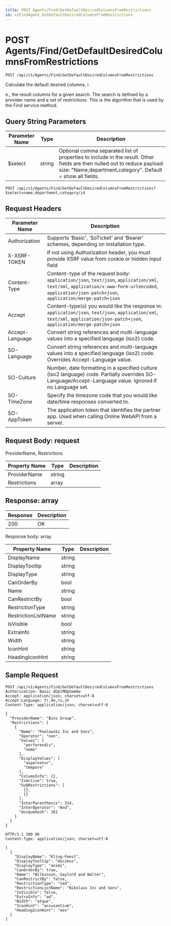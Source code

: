 ```yaml
---
title: POST Agents/Find/GetDefaultDesiredColumnsFromRestrictions
id: v1FindAgent_GetDefaultDesiredColumnsFromRestrictions
---
```


# POST Agents/Find/GetDefaultDesiredColumnsFromRestrictions

```http
POST /api/v1/Agents/Find/GetDefaultDesiredColumnsFromRestrictions
```

Calculate the default desired columns, i.

e., the result columns for a given search. The search is defined by a provider name and a set of restrictions. This is the algorithm that is used by the Find service method.





## Query String Parameters

| Parameter Name | Type |  Description |
|----------------|------|--------------|
| $select | string |  Optional comma separated list of properties to include in the result. Other fields are then nulled out to reduce payload size: "Name,department,category". Default = show all fields. |

```http
POST /api/v1/Agents/Find/GetDefaultDesiredColumnsFromRestrictions?$select=name,department,category/id
```


## Request Headers

| Parameter Name | Description |
|----------------|-------------|
| Authorization  | Supports 'Basic', 'SoTicket' and 'Bearer' schemes, depending on installation type. |
| X-XSRF-TOKEN   | If not using Authorization header, you must provide XSRF value from cookie or hidden input field |
| Content-Type | Content-type of the request body: `application/json`, `text/json`, `application/xml`, `text/xml`, `application/x-www-form-urlencoded`, `application/json-patch+json`, `application/merge-patch+json` |
| Accept         | Content-type(s) you would like the response in: `application/json`, `text/json`, `application/xml`, `text/xml`, `application/json-patch+json`, `application/merge-patch+json` |
| Accept-Language | Convert string references and multi-language values into a specified language (iso2) code. |
| SO-Language | Convert string references and multi-language values into a specified language (iso2) code. Overrides Accept-Language value. |
| SO-Culture | Number, date formatting in a specified culture (iso2 language) code. Partially overrides SO-Language/Accept-Language value. Ignored if no Language set. |
| SO-TimeZone | Specify the timezone code that you would like date/time responses converted to. |
| SO-AppToken | The application token that identifies the partner app. Used when calling Online WebAPI from a server. |

## Request Body: request  

ProviderName, Restrictions 

| Property Name | Type |  Description |
|----------------|------|--------------|
| ProviderName | string |  |
| Restrictions | array |  |


## Response: array



| Response | Description |
|----------------|-------------|
| 200 | OK |

Response body: array

| Property Name | Type |  Description |
|----------------|------|--------------|
| DisplayName | string |  |
| DisplayTooltip | string |  |
| DisplayType | string |  |
| CanOrderBy | bool |  |
| Name | string |  |
| CanRestrictBy | bool |  |
| RestrictionType | string |  |
| RestrictionListName | string |  |
| IsVisible | bool |  |
| ExtraInfo | string |  |
| Width | string |  |
| IconHint | string |  |
| HeadingIconHint | string |  |

## Sample Request

```http!
POST /api/v1/Agents/Find/GetDefaultDesiredColumnsFromRestrictions
Authorization: Basic dGplMDpUamUw
Accept: application/json; charset=utf-8
Accept-Language: fr,de,ru,zh
Content-Type: application/json; charset=utf-8

{
  "ProviderName": "Bins Group",
  "Restrictions": [
    {
      "Name": "Powlowski Inc and Sons",
      "Operator": "non",
      "Values": [
        "perferendis",
        "nemo"
      ],
      "DisplayValues": [
        "aspernatur",
        "tempore"
      ],
      "ColumnInfo": {},
      "IsActive": true,
      "SubRestrictions": [
        {},
        {}
      ],
      "InterParenthesis": 314,
      "InterOperator": "And",
      "UniqueHash": 161
    }
  ]
}
```

```http_
HTTP/1.1 200 OK
Content-Type: application/json; charset=utf-8

[
  {
    "DisplayName": "Kling-Feest",
    "DisplayTooltip": "ducimus",
    "DisplayType": "animi",
    "CanOrderBy": true,
    "Name": "Wilkinson, Gaylord and Walter",
    "CanRestrictBy": false,
    "RestrictionType": "sed",
    "RestrictionListName": "Nikolaus Inc and Sons",
    "IsVisible": false,
    "ExtraInfo": "ad",
    "Width": "atque",
    "IconHint": "accusantium",
    "HeadingIconHint": "eos"
  }
]
```